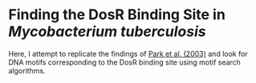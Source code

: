 # Finding the DosR Binding Site in *Mycobacterium tuberculosis*

Here, I attempt to replicate the findings of [Park et al. (2003)](https://doi.org/10.1046%2Fj.1365-2958.2003.03474.x) and look for DNA motifs corresponding to the DosR binding site using motif search algorithms. 
